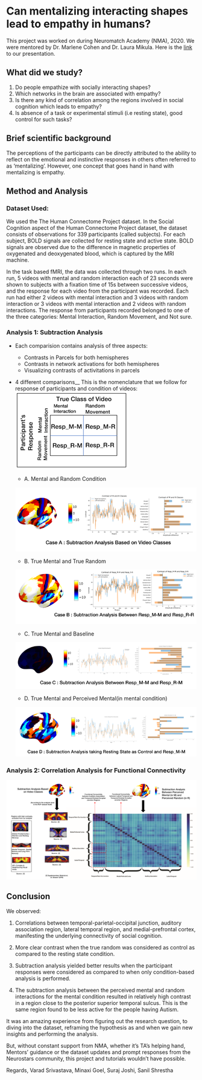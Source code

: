 # Can mentalizing interacting shapes lead to empathy in humans?

This project was worked on during Neuromatch Academy (NMA), 2020.  We were mentored by Dr. Marlene Cohen and Dr. Laura Mikula.
Here is the [link](https://www.youtube.com/watch?v=ZSeQvp-rpTE) to our presentation.

## What did we study?
1. Do people empathize with socially interacting shapes?  
2. Which networks in the brain are associated with empathy?
3. Is there any kind of correlation among the regions involved in social cognition which leads to empathy? 
4. Is absence of a task or experimental stimuli (i.e resting state), good control for such tasks? 

## Brief scientific background 
The perceptions of the participants can be directly attributed to the ability to reflect on the emotional and instinctive responses in others often referred to as ‘mentalizing’. However, one concept that goes hand in hand with mentalizing is empathy. 

## Method and Analysis
### Dataset Used: 
We used the The Human Connectome Project dataset. In the Social Cognition aspect of the Human Connectome Project dataset, the dataset consists of observations for 339      participants (called subjects). For each subject, BOLD signals are collected for resting state and active state. BOLD signals are observed due to the difference in magnetic properties of oxygenated and deoxygenated blood, which is captured by the MRI machine. 

In the task based fMRI, the data was collected through two runs. In each run, 5 videos with mental and random interaction each of 23 seconds were shown to subjects with a fixation time of 15s between successive videos, and the response for each video from the participant was recorded. Each run had either 2 videos with mental interaction and 3 videos with random interaction or 3 videos with mental interaction and 2 videos with random interactions. The response from participants recorded belonged to one of the three categories: Mental Interaction, Random Movement, and Not sure.

### Analysis 1: Subtraction Analysis 
- Each comparision contains analysis of three aspects:
  - Contrasts in Parcels for both hemispheres
  - Contrasts in network activations for both hemispheres
  - Visualizing contrasts of activitations in parcels
  
- 4 different comparisons__
This is the nomenclature that we follow for response of participants and condition of videos:
![Nomenclature](images/nomen.PNG?raw=true "Nomenclature")
  - A. Mental and Random Condition
  
  ![Case A](images/A.PNG?raw=true "Case A")
  
  - B. True Mental and True Random 
  
  ![Case B](images/B.PNG?raw=true "Case B")
  
  - C. True Mental and Baseline
  
  ![Case C](images/C.PNG?raw=true "Case C")
  
  - D. True Mental and Perceived Mental(in mental condition)
  
  ![Case D](images/D.PNG?raw=true "Case D")
  
  
### Analysis 2: Correlation Analysis for Functional Connectivity
![FC](images/fc.PNG?raw=true "Functional Connectivity Analysis")

## Conclusion
We observed:
1. Correlations between temporal-parietal-occipital junction, auditory association region, lateral temporal region, and medial-prefrontal cortex, manifesting the underlying connectivity of social cognition.

2. More clear contrast when the true random was considered as control as compared to the resting state condition.

3. Subtraction analysis yielded better results when the participant responses were considered as compared to when only condition-based analysis is performed.

4. The subtraction analysis between the perceived mental and random interactions for the mental condition resulted in relatively high contrast in a region close to the posterior superior temporal sulcus. This is the same region found to be less active for the people having Autism.

It was an amazing experience from figuring out the research question, to diving into the dataset, reframing the hypothesis as and when we gain new insights and performing the analysis.

But, without constant support from NMA, whether it’s TA’s helping hand, Mentors’ guidance or the dataset updates and prompt responses from the Neurostars community, this project and tutorials wouldn’t have possible.

Regards,
Varad Srivastava, Minaxi Goel, Suraj Joshi, Sanil Shrestha
